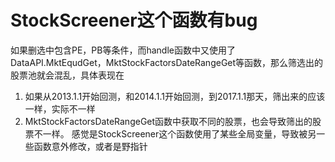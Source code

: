 # StockScreener这个函数有bug

如果删选中包含PE，PB等条件，而handle函数中又使用了DataAPI.MktEqudGet，MktStockFactorsDateRangeGet等函数，那么筛选出的股票池就会混乱，具体表现在
1. 如果从2013.1.1开始回测，和2014.1.1开始回测，到2017.1.1那天，筛出来的应该一样，实际不一样
2. MktStockFactorsDateRangeGet函数中获取不同的股票，也会导致筛出的股票不一样。
感觉是StockScreener这个函数使用了某些全局变量，导致被另一些函数意外修改，或者是野指针